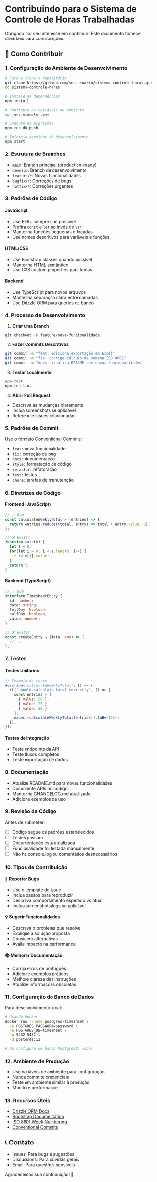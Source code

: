# Contribuindo para o Sistema de Controle de Horas Trabalhadas

Obrigado por seu interesse em contribuir! Este documento fornece diretrizes para contribuições.

## 🚀 Como Contribuir

### 1. Configuração do Ambiente de Desenvolvimento

```bash
# Fork e clone o repositório
git clone https://github.com/seu-usuario/sistema-controle-horas.git
cd sistema-controle-horas

# Instale as dependências
npm install

# Configure as variáveis de ambiente
cp .env.example .env

# Execute as migrações
npm run db:push

# Inicie o servidor de desenvolvimento
npm start
```

### 2. Estrutura de Branches

- `main`: Branch principal (production-ready)
- `develop`: Branch de desenvolvimento
- `feature/*`: Novas funcionalidades
- `bugfix/*`: Correções de bugs
- `hotfix/*`: Correções urgentes

### 3. Padrões de Código

#### JavaScript
- Use ES6+ sempre que possível
- Prefira `const` e `let` ao invés de `var`
- Mantenha funções pequenas e focadas
- Use nomes descritivos para variáveis e funções

#### HTML/CSS
- Use Bootstrap classes quando possível
- Mantenha HTML semântico
- Use CSS custom properties para temas

#### Backend
- Use TypeScript para novos arquivos
- Mantenha separação clara entre camadas
- Use Drizzle ORM para queries de banco

### 4. Processo de Desenvolvimento

1. **Criar uma Branch**
```bash
git checkout -b feature/nova-funcionalidade
```

2. **Fazer Commits Descritivos**
```bash
git commit -m "feat: adiciona exportação em Excel"
git commit -m "fix: corrige cálculo de semana ISO 8601"
git commit -m "docs: atualiza README com novas funcionalidades"
```

3. **Testar Localmente**
```bash
npm test
npm run lint
```

4. **Abrir Pull Request**
- Descreva as mudanças claramente
- Inclua screenshots se aplicável
- Referencie issues relacionadas

### 5. Padrões de Commit

Use o formato [Conventional Commits](https://www.conventionalcommits.org/):

- `feat:` nova funcionalidade
- `fix:` correção de bug
- `docs:` documentação
- `style:` formatação de código
- `refactor:` refatoração
- `test:` testes
- `chore:` tarefas de manutenção

### 6. Diretrizes de Código

#### Frontend (JavaScript)
```javascript
// ✅ Bom
const calculateWeeklyTotal = (entries) => {
  return entries.reduce((total, entry) => total + entry.value, 0);
};

// ❌ Evitar
function calc(e) {
  let t = 0;
  for(let i = 0; i < e.length; i++) {
    t += e[i].value;
  }
  return t;
}
```

#### Backend (TypeScript)
```typescript
// ✅ Bom
interface TimesheetEntry {
  id: number;
  date: string;
  fullDay: boolean;
  halfDay: boolean;
  value: number;
}

// ❌ Evitar
const createEntry = (data: any) => {
  // ...
};
```

### 7. Testes

#### Testes Unitários
```javascript
// Exemplo de teste
describe('calculateWeeklyTotal', () => {
  it('should calculate total correctly', () => {
    const entries = [
      { value: 50 },
      { value: 25 },
      { value: 50 }
    ];
    expect(calculateWeeklyTotal(entries)).toBe(125);
  });
});
```

#### Testes de Integração
- Teste endpoints da API
- Teste fluxos completos
- Teste exportação de dados

### 8. Documentação

- Atualize README.md para novas funcionalidades
- Documente APIs no código
- Mantenha CHANGELOG.md atualizado
- Adicione exemplos de uso

### 9. Revisão de Código

Antes de submeter:
- [ ] Código segue os padrões estabelecidos
- [ ] Testes passam
- [ ] Documentação está atualizada
- [ ] Funcionalidade foi testada manualmente
- [ ] Não há console.log ou comentários desnecessários

### 10. Tipos de Contribuição

#### 🐛 Reportar Bugs
- Use o template de issue
- Inclua passos para reproduzir
- Descreva comportamento esperado vs atual
- Inclua screenshots/logs se aplicável

#### 💡 Sugerir Funcionalidades
- Descreva o problema que resolve
- Explique a solução proposta
- Considere alternativas
- Avalie impacto na performance

#### 📚 Melhorar Documentação
- Corrija erros de português
- Adicione exemplos práticos
- Melhore clareza das instruções
- Atualize informações obsoletas

### 11. Configuração do Banco de Dados

Para desenvolvimento local:
```bash
# Usando Docker
docker run --name postgres-timesheet \
  -e POSTGRES_PASSWORD=password \
  -e POSTGRES_DB=timesheet \
  -p 5432:5432 \
  -d postgres:13

# Ou configure um banco PostgreSQL local
```

### 12. Ambiente de Produção

- Use variáveis de ambiente para configuração
- Nunca commite credenciais
- Teste em ambiente similar à produção
- Monitore performance

### 13. Recursos Úteis

- [Drizzle ORM Docs](https://orm.drizzle.team/)
- [Bootstrap Documentation](https://getbootstrap.com/)
- [ISO 8601 Week Numbering](https://en.wikipedia.org/wiki/ISO_week_date)
- [Conventional Commits](https://www.conventionalcommits.org/)

## 📞 Contato

- Issues: Para bugs e sugestões
- Discussions: Para dúvidas gerais
- Email: Para questões sensíveis

Agradecemos sua contribuição! 🎉